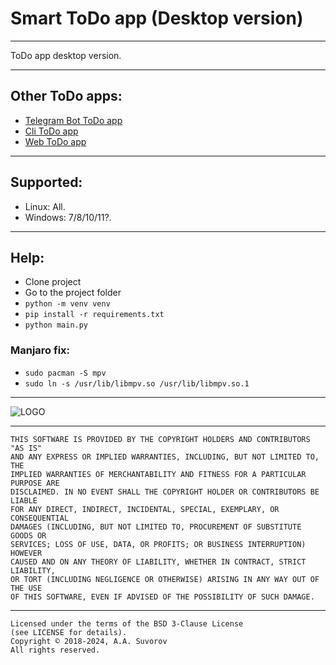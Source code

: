 # Smart ToDo app (Desktop version)

---

ToDo app desktop version.

---

## Other ToDo apps:

- [Telegram Bot ToDo app](https://github.com/smartlegionlab/todo_app_tg_bot)
- [Cli ToDo app](https://github.com/smartlegionlab/todo_app_cli)
- [Web ToDo app](https://github.com/smartlegionlab/todo_app_web_django)

---

## Supported:

- Linux: All.
- Windows: 7/8/10/11?.

***

## Help:

- Clone project
- Go to the project folder
- `python -m venv venv`
- `pip install -r requirements.txt`
- `python main.py`

### Manjaro fix:

- `sudo pacman -S mpv`
- `sudo ln -s /usr/lib/libmpv.so /usr/lib/libmpv.so.1`

---

![LOGO](https://github.com/smartlegionlab/todo_app_desktop/raw/master/data/images/todo_app_desktop.png)

***

    THIS SOFTWARE IS PROVIDED BY THE COPYRIGHT HOLDERS AND CONTRIBUTORS "AS IS"
    AND ANY EXPRESS OR IMPLIED WARRANTIES, INCLUDING, BUT NOT LIMITED TO, THE
    IMPLIED WARRANTIES OF MERCHANTABILITY AND FITNESS FOR A PARTICULAR PURPOSE ARE
    DISCLAIMED. IN NO EVENT SHALL THE COPYRIGHT HOLDER OR CONTRIBUTORS BE LIABLE
    FOR ANY DIRECT, INDIRECT, INCIDENTAL, SPECIAL, EXEMPLARY, OR CONSEQUENTIAL
    DAMAGES (INCLUDING, BUT NOT LIMITED TO, PROCUREMENT OF SUBSTITUTE GOODS OR
    SERVICES; LOSS OF USE, DATA, OR PROFITS; OR BUSINESS INTERRUPTION) HOWEVER
    CAUSED AND ON ANY THEORY OF LIABILITY, WHETHER IN CONTRACT, STRICT LIABILITY,
    OR TORT (INCLUDING NEGLIGENCE OR OTHERWISE) ARISING IN ANY WAY OUT OF THE USE
    OF THIS SOFTWARE, EVEN IF ADVISED OF THE POSSIBILITY OF SUCH DAMAGE.

***

    Licensed under the terms of the BSD 3-Clause License
    (see LICENSE for details).
    Copyright © 2018-2024, A.A. Suvorov
    All rights reserved.


